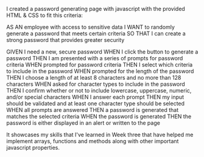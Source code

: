I created a password generating page with javascript with the provided HTML & CSS to fit this criteria:

AS AN employee with access to sensitive data
I WANT to randomly generate a password that meets certain criteria
SO THAT I can create a strong password that provides greater security


GIVEN I need a new, secure password
WHEN I click the button to generate a password
THEN I am presented with a series of prompts for password criteria
WHEN prompted for password criteria
THEN I select which criteria to include in the password
WHEN prompted for the length of the password
THEN I choose a length of at least 8 characters and no more than 128 characters
WHEN asked for character types to include in the password
THEN I confirm whether or not to include lowercase, uppercase, numeric, and/or special characters
WHEN I answer each prompt
THEN my input should be validated and at least one character type should be selected
WHEN all prompts are answered
THEN a password is generated that matches the selected criteria
WHEN the password is generated
THEN the password is either displayed in an alert or written to the page


It showcases my skills that I've learned in Week three that have helped me implement arrays, functions and methods along with other important javascript properties. 